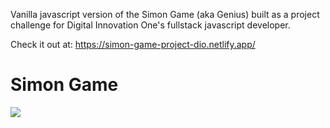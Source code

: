Vanilla javascript version of the Simon Game (aka Genius) built as a project challenge for Digital Innovation One's fullstack javascript developer. 

Check it out at: https://simon-game-project-dio.netlify.app/

# Simon Game

![](https://ih1.redbubble.net/image.689180435.6687/st,small,845x845-pad,1000x1000,f8f8f8.u11.jpg)
